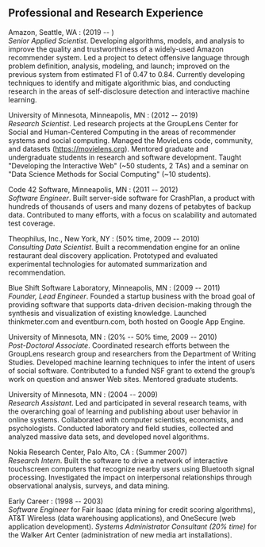 Professional and Research Experience
------------------------------------

Amazon, Seattle, WA
:   (2019 -- )  
    *Senior Applied Scientist*.
    Developing algorithms, models, and analysis to improve the quality and trustworthiness of a widely-used Amazon recommender system.
    Led a project to detect offensive language through problem definition, analysis, modeling, and launch; improved on the previous system from estimated F1 of 0.47 to 0.84.
    Currently developing techniques to identify and mitigate algorithmic bias, and conducting research in the areas of self-disclosure detection and interactive machine learning.

University of Minnesota, Minneapolis, MN
:   (2012 -- 2019)  
    *Research Scientist*.
    <!-- official job title was "researcher 6" -->
    Led research projects at the GroupLens Center for Social and Human-Centered Computing
    in the areas of recommender systems and social computing.
    Managed the MovieLens code, community, and datasets (<https://movielens.org>).
    Mentored graduate and undergraduate students in research and software development.
    Taught "Developing the Interactive Web" (~50 students, 2 TAs) and a seminar on "Data Science Methods for Social Computing" (~10 students). 

Code 42 Software, Minneapolis, MN
:   (2011 -- 2012)  
    *Software Engineer*.
    Built server-side software for CrashPlan, a product with hundreds of thousands of users and many dozens of petabytes of backup data.
    Contributed to many efforts, with a focus on scalability and automated test coverage.

Theophilus, Inc., New York, NY
:   (50% time, 2009 -- 2010)  
    *Consulting Data Scientist*.
    Built a recommendation engine for an online restaurant deal discovery application.
    Prototyped and evaluated experimental technologies for automated summarization and recommendation.

Blue Shift Software Laboratory, Minneapolis, MN
:   (2009 -- 2011)  
    *Founder, Lead Engineer*.
    Founded a startup business with the broad goal of providing software that supports data-driven decision-making through the synthesis and visualization of existing knowledge.
    Launched thinkmeter.com and eventburn.com, both hosted on Google App Engine.

University of Minnesota, MN
:   (20% -- 50% time, 2009 -- 2010)  
    *Post-Doctoral Associate*.
    Coordinated research efforts between the GroupLens research group and researchers from the Department of Writing Studies.
    Developed machine learning techniques to infer the intent of users of social software.
    Contributed to a funded NSF grant to extend the group’s work on question and answer Web sites. Mentored graduate students.

University of Minnesota, MN
:   (2004 -- 2009)  
    *Research Assistant*.
    Led and participated in several research teams, with the overarching goal of learning and publishing about user behavior in online systems.
    Collaborated with computer scientists, economists, and psychologists.
    Conducted laboratory and field studies, collected and analyzed massive data sets, and developed novel algorithms.

Nokia Research Center, Palo Alto, CA
:   (Summer 2007)  
    *Research Intern*.
    Built the software to drive a network of interactive touchscreen computers that recognize nearby users using Bluetooth signal processing.
    Investigated the impact on interpersonal relationships through observational analysis, surveys, and data mining.

Early Career
:   (1998 -- 2003)  
    *Software Engineer* for Fair Isaac (data mining for credit scoring algorithms), AT&T Wireless (data warehousing applications), and OneSecure (web application development).
    *Systems Administrator Consultant (20% time)* for the Walker Art Center (administration of new media art installations).
